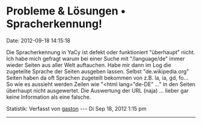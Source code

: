 Probleme & Lösungen • Spracherkennung!
======================================

Date: 2012-09-18 14:15:18

Die Spracherkennung in YaCy ist defekt oder funktioniert \"überhaupt\"
nicht. Ich habe mich gefragt warum bei einer Suche mit \"/language/de\"
immer wieder Seiten aus aller Welt auftauchen. Habe mir dann im Log die
zugeteilte Sprache der Seiten ausgeben lassen. Selbst
\"de.wikipedia.org\" Seiten haben da oft Sprachen zugeteilt bekommen von
z.B. la, ia, gd, fo\... So wie es aussieht werden Zeilen wie \"\<html
lang=\"de-DE\" \...\" in den Seiten überhaupt nicht ausgewertet. Die
Auswertung der URL (naja) \... lieber gar keine Information als eine
falsche.

Statistik: Verfasst von
[gaston](http://forum.yacy-websuche.de/memberlist.php?mode=viewprofile&u=918)
--- Di Sep 18, 2012 1:15 pm

------------------------------------------------------------------------

